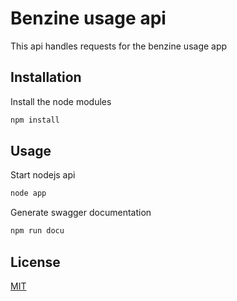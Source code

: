 # Benzine usage api
This api handles requests for the benzine usage app

## Installation

Install the node modules
```bash
npm install
```

## Usage

Start nodejs api
```bash
node app
```

Generate swagger documentation
```bash
npm run docu
```

## License
[MIT](https://choosealicense.com/licenses/mit/)